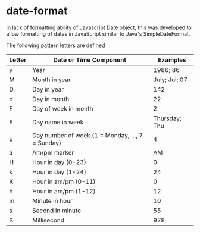 # date-format
In lack of formatting ability of Javascript Date object, this was developed to allow formatting of dates in JavaScript similar to Java's SimpleDateFormat.

The following pattern letters are defined

<table>
  <thead>
    <tr>
      <th>Letter</th>
      <th>Date or Time Component</th>
      <th>Examples</th>
    </tr>
  </thead>
  <tbody>
    <tr>
      <td>y</td>
      <td>Year</td>
      <td>1986; 86</td>
    </tr>
    <tr>
      <td>M</td>
      <td>Month in year</td>
      <td>July; Jul; 07</td>
    </tr>
    <tr>
      <td>D</td>
      <td>Day in year</td>
      <td>142</td>
    </tr>
    <tr>
      <td>d</td>
      <td>Day in month</td>
      <td>22</td>
    </tr>
    <tr>
      <td>F</td>
      <td>Day of week in month</td>
      <td>2</td>
    </tr>
    <tr>
      <td>E</td>
      <td>Day name in week</td>
      <td>Thursday; Thu</td>
    </tr>
    <tr>
      <td>u</td>
      <td>Day number of week (1 = Monday, ..., 7 = Sunday)</td>
      <td>4</td>
    </tr>
    <tr>
      <td>a</td>
      <td>Am/pm marker</td>
      <td>AM</td>
    </tr>
    <tr>
      <td>H</td>
      <td>Hour in day (0-23)</td>
      <td>0</td>
    </tr>
    <tr>
      <td>k</td>
      <td>Hour in day (1-24)</td>
      <td>24</td>
    </tr>
    <tr>
      <td>K</td>
      <td>Hour in am/pm (0-11)</td>
      <td>0</td>
    </tr>
    <tr>
      <td>h</td>
      <td>Hour in am/pm (1-12)</td>
      <td>12</td>
    </tr>
    <tr>
      <td>m</td>
      <td>Minute in hour</td>
      <td>10</td>
    </tr>
    <tr>
      <td>s</td>
      <td>Second in minute</td>
      <td>55</td>
    </tr>
    <tr>
      <td>S</td>
      <td>Millisecond</td>
      <td>978</td>
    </tr>
  </tbody>
</table>
